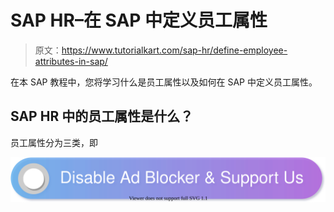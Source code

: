 # SAP HR–在 SAP 中定义员工属性

> 原文：<https://www.tutorialkart.com/sap-hr/define-employee-attributes-in-sap/>

在本 SAP 教程中，您将学习什么是员工属性以及如何在 SAP 中定义员工属性。

## SAP HR 中的员工属性是什么？

员工属性分为三类，即

[![](img/925da31b32d6bc3827932f6c8afb11bb.png)](https://www.tutorialkart.com/)